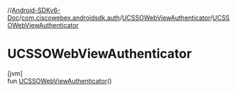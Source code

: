 //[Android-SDKv6-Doc](../../../index.md)/[com.ciscowebex.androidsdk.auth](../index.md)/[UCSSOWebViewAuthenticator](index.md)/[UCSSOWebViewAuthenticator](-u-c-s-s-o-web-view-authenticator.md)

# UCSSOWebViewAuthenticator

[jvm]\
fun [UCSSOWebViewAuthenticator](-u-c-s-s-o-web-view-authenticator.md)()
